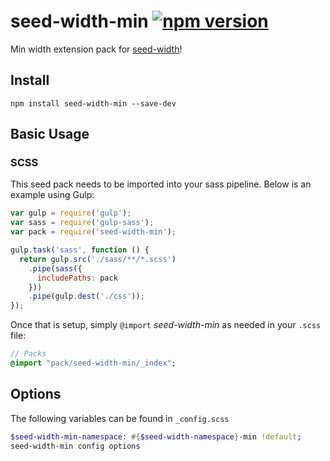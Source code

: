 # seed-width-min [![npm version](https://badge.fury.io/js/seed-color-scheme.svg)](https://badge.fury.io/js/seed-color-scheme)

Min width extension pack for [seed-width](https://github.com/helpscout/seed-width)!

## Install
```
npm install seed-width-min --save-dev
```


## Basic Usage

### SCSS
This seed pack needs to be imported into your sass pipeline. Below is an example using Gulp:


```javascript
var gulp = require('gulp');
var sass = require('gulp-sass');
var pack = require('seed-width-min');

gulp.task('sass', function () {
  return gulp.src('./sass/**/*.scss')
    .pipe(sass({
      includePaths: pack
    }))
    .pipe(gulp.dest('./css'));
});
```

Once that is setup, simply `@import` *seed-width-min* as needed in your `.scss` file:

```sass
// Packs
@import "pack/seed-width-min/_index";
```

## Options

The following variables can be found in `_config.scss`

```sass
$seed-width-min-namespace: #{$seed-width-namespace}-min !default;
seed-width-min config options
```
